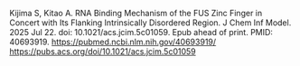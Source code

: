 Kijima S, Kitao A. RNA Binding Mechanism of the FUS Zinc Finger in Concert with Its Flanking Intrinsically Disordered Region. J Chem Inf Model. 2025 Jul 22. doi: 10.1021/acs.jcim.5c01059. Epub ahead of print. PMID: 40693919. 
https://pubmed.ncbi.nlm.nih.gov/40693919/  
https://pubs.acs.org/doi/10.1021/acs.jcim.5c01059 
